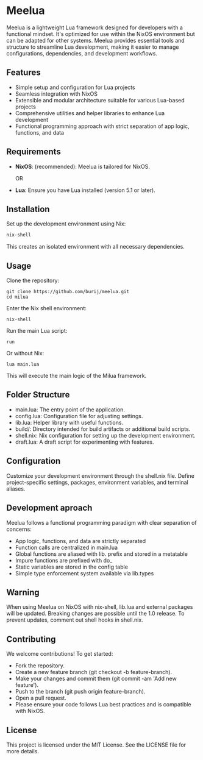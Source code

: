 # Meelua

Meelua is a lightweight Lua framework designed for developers with a functional mindset. It's optimized for use within the NixOS environment but can be adapted for other systems. Meelua provides essential tools and structure to streamline Lua development, making it easier to manage configurations, dependencies, and development workflows.

## Features
- Simple setup and configuration for Lua projects
- Seamless integration with NixOS
- Extensible and modular architecture suitable for various Lua-based projects
- Comprehensive utilities and helper libraries to enhance Lua development
- Functional programming approach with strict separation of app logic, functions, and data

## Requirements

- **NixOS**: (recommended): Meelua is tailored for NixOS.

  OR
  
- **Lua**: Ensure you have Lua installed (version 5.1 or later).

## Installation

Set up the development environment using Nix:

```bash
nix-shell
```
This creates an isolated environment with all necessary dependencies.

## Usage
Clone the repository:

```
git clone https://github.com/burij/meelua.git
cd milua
```


Enter the Nix shell environment:

```
nix-shell
```

Run the main Lua script:

```
run
```
Or without Nix:
```
lua main.lua
```

This will execute the main logic of the Milua framework.

## Folder Structure
- main.lua: The entry point of the application.
- config.lua: Configuration file for adjusting settings.
- lib.lua: Helper library with useful functions.
- build/: Directory intended for build artifacts or additional build scripts.
- shell.nix: Nix configuration for setting up the development environment.
- draft.lua: A draft script for experimenting with features.

## Configuration
Customize your development environment through the shell.nix file. Define project-specific settings, packages, environment variables, and terminal aliases.

## Development aproach

Meelua follows a functional programming paradigm with clear separation of concerns:
- App logic, functions, and data are strictly separated
- Function calls are centralized in main.lua
- Global functions are aliased with lib. prefix and stored in a metatable
- Impure functions are prefixed with do_
- Static variables are stored in the config table
- Simple type enforcement system available via lib.types

## Warning
When using Meelua on NixOS with nix-shell, lib.lua and external packages will be updated. Breaking changes are possible until the 1.0 release. To prevent updates, comment out shell hooks in shell.nix.

## Contributing
We welcome contributions! To get started:

- Fork the repository.
- Create a new feature branch (git checkout -b feature-branch).
- Make your changes and commit them (git commit -am 'Add new feature').
- Push to the branch (git push origin feature-branch).
- Open a pull request.
- Please ensure your code follows Lua best practices and is compatible with NixOS.

## License
This project is licensed under the MIT License. See the LICENSE file for more details.

